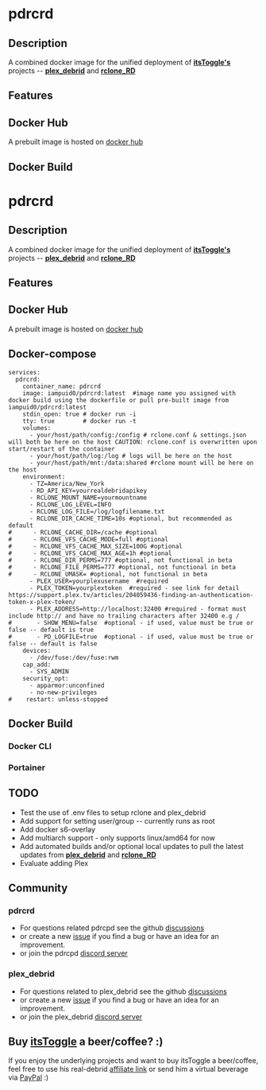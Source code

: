 # pdrcrd

## Description
A combined docker image for the unified deployment of **[itsToggle's](https://github.com/itsToggle)** projects -- **[plex_debrid](https://github.com/itsToggle/plex_debrid)** and **[rclone_RD](https://github.com/itsToggle/rclone_RD)**


## Features


## Docker Hub
A prebuilt image is hosted on [docker hub](https://hub.docker.com/r/iampuid0/pdrcrd) 


## Docker Build

# pdrcrd

## Description
A combined docker image for the unified deployment of **[itsToggle's](https://github.com/itsToggle)** projects -- **[plex_debrid](https://github.com/itsToggle/plex_debrid)** and **[rclone_RD](https://github.com/itsToggle/rclone_RD)**


## Features


## Docker Hub
A prebuilt image is hosted on [docker hub](https://hub.docker.com/r/iampuid0/pdrcrd) 


## Docker-compose
```
services:
  pdrcrd:
    container_name: pdrcrd
    image: iampuid0/pdrcrd:latest  #image name you assigned with docker build using the dockerfile or pull pre-built image from iampuid0/pdrcrd:latest
    stdin_open: true # docker run -i
    tty: true        # docker run -t    
    volumes:
      - your/host/path/config:/config # rclone.conf & settings.json will both be here on the host CAUTION: rclone.conf is overwritten upon start/restart of the container
      - your/host/path/log:/log # logs will be here on the host
      - your/host/path/mnt:/data:shared #rclone mount will be here on the host  
    environment:
      - TZ=America/New_York
      - RD_API_KEY=yourrealdebridapikey
      - RCLONE_MOUNT_NAME=yourmountname
      - RCLONE_LOG_LEVEL=INFO
      - RCLONE_LOG_FILE=/log/logfilename.txt  
      - RCLONE_DIR_CACHE_TIME=10s #optional, but recommended as default
#      - RCLONE_CACHE_DIR=/cache #optional
#      - RCLONE_VFS_CACHE_MODE=full #optional
#      - RCLONE_VFS_CACHE_MAX_SIZE=100G #optional
#      - RCLONE_VFS_CACHE_MAX_AGE=1h #optional
#      - RCLONE_DIR_PERMS=777 #optional, not functional in beta
#      - RCLONE_FILE_PERMS=777 #optional, not functional in beta
#      - RCLONE_UMASK= #optional, not functional in beta
      - PLEX_USER=yourplexusername  #required 
      - PLEX_TOKEN=yourplextoken  #required - see link for detail https://support.plex.tv/articles/204059436-finding-an-authentication-token-x-plex-token/
      - PLEX_ADDRESS=http://localhost:32400 #required - format must include http:// and have no trailing characters after 32400 e.g / 
#       - SHOW_MENU=false  #optional - if used, value must be true or false -- default is true
#       - PD_LOGFILE=true  #optional - if used, value must be true or false -- default is false
    devices:
      - /dev/fuse:/dev/fuse:rwm
    cap_add:
      - SYS_ADMIN     
    security_opt:
      - apparmor:unconfined    
      - no-new-privileges
#    restart: unless-stopped
```

## Docker Build

### Docker CLI


### Portainer


## TODO
- Test the use of .env files to setup rclone and plex_debrid
- Add support for setting user/group -- currently runs as root
- Add docker s6-overlay
- Add multiarch support - only supports linux/amd64 for now
- Add automated builds and/or optional local updates to pull the latest updates from **[plex_debrid](https://github.com/itsToggle/plex_debrid)** and **[rclone_RD](https://github.com/itsToggle/rclone_RD)**
- Evaluate adding Plex

## Community

### pdrcrd
- For questions related pdrcpd see the github [discussions](https://github.com/I-am-PUID-0/pdrcrd/discussions)
- or create a new [issue](https://github.com/I-am-PUID-0/pdrcrd/issues) if you find a bug or have an idea for an improvement.
- or join the pdrcpd [discord server](https://discord.gg/vagjYTwE)

### plex_debrid
- For questions related to plex_debrid see the github [discussions](https://github.com/itsToggle/plex_debrid/discussions) 
- or create a new [issue](https://github.com/itsToggle/plex_debrid/issues) if you find a bug or have an idea for an improvement.
- or join the plex_debrid [discord server](https://discord.gg/u3vTDGjeKE) 


## Buy **[itsToggle](https://github.com/itsToggle)** a beer/coffee? :)

If you enjoy the underlying projects and want to buy itsToggle a beer/coffee, feel free to use his real-debrid [affiliate link](http://real-debrid.com/?id=5708990) or send him a virtual beverage via [PayPal](https://www.paypal.com/paypalme/oidulibbe) :)
